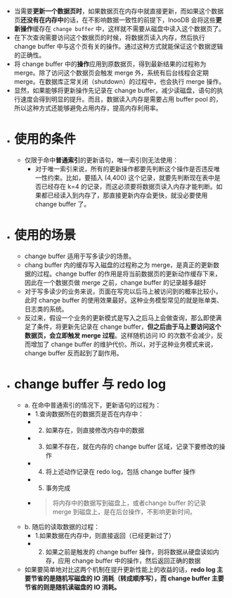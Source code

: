 - 当需要**更新一个数据页时**，如果数据页在内存中就直接更新，而如果这个数据页**还没有在内存中**的话，在不影响数据一致性的前提下，InooDB 会将这些**更新操作**缓存在 `change buffer` 中，这样就不需要从磁盘中读入这个数据页了。
- 在下次查询需要访问这个数据页的时候，将数据页读入内存，然后执行 change buffer 中与这个页有关的操作。通过这种方式就能保证这个数据逻辑的正确性。
- 将 change buffer 中的**操作**应用到原数据页，得到最新结果的过程称为 merge。除了访问这个数据页会触发 merge 外，系统有后台线程会定期 merge。在数据库正常关闭（shutdown）的过程中，也会执行 merge 操作。
- 显然，如果能够将更新操作先记录在 change buffer，减少读磁盘，语句的执行速度会得到明显的提升。而且，数据读入内存是需要占用 buffer pool 的，所以这种方式还能够避免占用内存，提高内存利用率。
- # 使用的条件
	- 仅限于命中**普通索引**的更新语句，唯一索引则无法使用：
		- 对于唯一索引来说，所有的更新操作都要先判断这个操作是否违反唯一性约束。比如，要插入 (4,400) 这个记录，就要先判断现在表中是否已经存在 k=4 的记录，而这必须要将数据页读入内存才能判断。如果都已经读入到内存了，那直接更新内存会更快，就没必要使用 change buffer 了。
- # 使用的场景
	- change buffer 适用于写多读少的场景。
	- chang buffer 内的缓存写入磁盘的过程称之为 merge，是真正的更新数据的过程。change buffer 的作用是将当前数据页的更新动作缓存下来，因此在一个数据页做 merge 之前，change buffer 的记录越多越好
	- 对于写多读少的业务来说，页面在写完以后马上被访问到的概率比较小，此时 change buffer 的使用效果最好。这种业务模型常见的就是账单类、日志类的系统。
	- 反过来，假设一个业务的更新模式是写入之后马上会做查询，那么即使满足了条件，将更新先记录在 change buffer，**但之后由于马上要访问这个数据页，会立即触发 merge 过程**。这样随机访问 IO 的次数不会减少，反而增加了 change buffer 的维护代价。所以，对于这种业务模式来说，change buffer 反而起到了副作用。
- # change buffer 与 redo log
	- a. 在命中普通索引的情况下，更新语句的过程为：
		- 1.查询数据所在的数据页是否在内存中：
		- 2. 如果存在，则直接修改内存中的数据
		- 3. 如果不存在，就在内存的 change buffer 区域，记录下要修改的操作
		- 4. 将上述动作记录在 redo log，包括 change buffer 操作
		- 5. 事务完成
		- > 将内存中的数据写到磁盘上，或者change buffer 的记录 merge 到磁盘上，是在后台操作，不影响更新时间。
	- b. 随后的读取数据的过程：
		- 1.如果数据在内存中，则直接返回（已经更新过了）
		- 2. 如果之前是触发的 change buffer 操作，则将数据从硬盘读如内存，应用 change buffer 中的操作，然后返回正确的数据
	- 如果要简单地对比这两个机制在提升更新性能上的收益的话，**redo log 主要节省的是随机写磁盘的 IO 消耗（转成顺序写），而 change buffer 主要节省的则是随机读磁盘的 IO 消耗。**